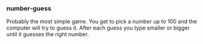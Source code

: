 ### number-guess

Probably the most simple game.
You get to pick a number up to 100 and the computer will try to guess it.
After each guess you type smaller or bigger until it guesses the right number.
